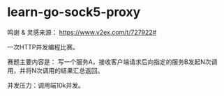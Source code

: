 # learn-go-sock5-proxy

鸣谢 & 灵感来源： https://www.v2ex.com/t/727922#

一次HTTP并发编程比赛。

赛题主要内容是： 写一个服务A，接收客户端请求后向指定的服务B发起N次调用，并将N次调用的结果汇总返回。

并发压力：调用端10k并发。
